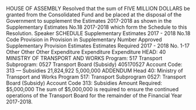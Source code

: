 HOUSE OF ASSEMBLY
Resolved that the sum of FIVE MILLION DOLLARS be granted from the Consolidated Fund and be placed at the disposal of the Government to supplement the Estimates 2017-2018 as shown in the Supplementary Estimates No.18 2017-2018 which form the Schedule to this Resolution.
Speaker
SCHEDULE
Supplementary Estimates 2017 - 2018 No.18
Code Provision in Provision in Supplementary Number Approved Supplementary Provision Estimates Estimates Required 2017 - 2018 No. 1-17 Other Other Other Expenditure Expenditure Expenditure HEAD: 40 MINISTRY OF TRANSPORT AND WORKS Program: 517 Transport Subprogram: 0527 Transport Board (Subsidy) 405170527 Account Code: 313 — Subsidies 21,824,922 5,000,000
ADDENDUM
Head 40: Ministry of Transport and Works Program 517: Transport Subprogram 0527: Transport Board (Subsidy) Account Code 313: Subsidies Amount Required: $5,000,000
The sum of $5,000,000 is required to ensure the continued operations of the Transport Board for the remainder of the Financial Year 2017-2018.
